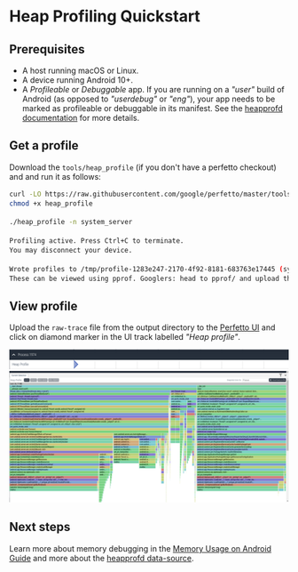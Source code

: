 # Heap Profiling Quickstart

## Prerequisites

* A host running macOS or Linux.
* A device running Android 10+.
* A _Profileable_ or _Debuggable_ app. If you are running on a _"user"_ build of
  Android (as opposed to _"userdebug"_ or _"eng"_), your app needs to be marked
  as profileable or debuggable in its manifest.
  See the [heapprofd documentation][hdocs] for more details.

[hdocs]: /docs/data-sources/native-heap-profiler.md#heapprofd-targets

## Get a profile

Download the `tools/heap_profile` (if you  don't have a perfetto checkout) and
and run it as follows:

```bash
curl -LO https://raw.githubusercontent.com/google/perfetto/master/tools/heap_profile
chmod +x heap_profile

./heap_profile -n system_server

Profiling active. Press Ctrl+C to terminate.
You may disconnect your device.

Wrote profiles to /tmp/profile-1283e247-2170-4f92-8181-683763e17445 (symlink /tmp/heap_profile-latest)
These can be viewed using pprof. Googlers: head to pprof/ and upload them.
```

## View profile
Upload the `raw-trace` file from the output directory to the [Perfetto UI](
https://ui.perfetto.dev) and click on diamond marker in the UI track labelled
_"Heap profile"_.

![Profile Diamond](/docs/images/profile-diamond.png)
![Native Flamegraph](/docs/images/syssrv-apk-assets-two.png)

## Next steps
Learn more about memory debugging in the [Memory Usage on Android Guide](
/docs/case-studies/memory.md) and more about the [heapprofd data-source](
/docs/data-sources/native-heap-profiler.md).
